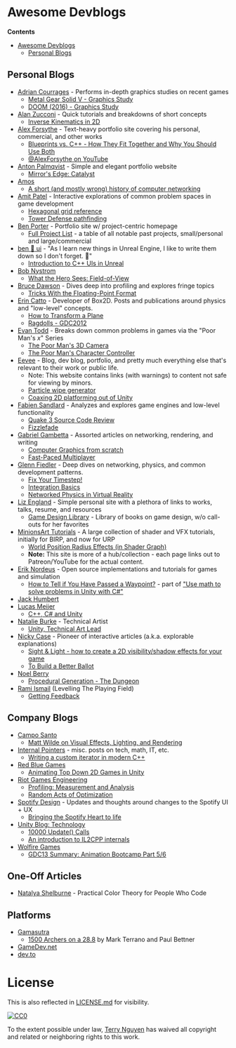# Awesome Devblogs

**Contents**

- [Awesome Devblogs](#awesome-devblogs)
  - [Personal Blogs](#personal-blogs)

## Personal Blogs

- [Adrian Courrages](http://www.adriancourreges.com/) - Performs in-depth graphics studies on recent games
  - [Metal Gear Solid V - Graphics Study](http://www.adriancourreges.com/blog/2017/12/15/mgs-v-graphics-study/)
  - [DOOM (2016) - Graphics Study](http://www.adriancourreges.com/blog/2016/09/09/doom-2016-graphics-study/)
- [Alan Zucconi](https://www.alanzucconi.com/) - Quick tutorials and breakdowns of short concepts
  - [Inverse Kinematics in 2D](https://www.alanzucconi.com/2018/05/02/ik-2d-1/)
- [Alex Forsythe](https://awforsythe.com) - Text-heavy portfolio site covering his personal, commercial, and other works
  - [Blueprints vs. C++ - How They Fit Together and Why You Should Use Both](https://awforsythe.com/unreal/blueprints_vs_cpp/)
  - [@AlexForsythe on YouTube](https://www.youtube.com/@AlexForsythe)
- [Anton Palmqvist](https://antonpalmqvist.com/) - Simple and elegant portfolio website
  - [Mirror's Edge: Catalyst](https://antonpalmqvist.com/mirrorsedge)
- [Amos](https://fasterthanli.me/)
  - [A short (and mostly wrong) history of computer networking](https://fasterthanli.me/blog/2019/making-our-own-ping/)
- [Amit Patel](https://www.redblobgames.com/) - Interactive explorations of common problem spaces in game development
  - [Hexagonal grid reference](https://www.redblobgames.com/grids/hexagons/)
  - [Tower Defense pathfinding](https://www.redblobgames.com/pathfinding/tower-defense/)
- [Ben Porter](https://bp.io/) - Portfolio site w/ project-centric homepage
  - [Full Project List](https://bp.io/projects/) - a table of all notable past projects, small/personal and large/commercial
- [ben :seedling: ui](https://benui.ca/) - "As I learn new things in Unreal Engine, I like to write them down so I don't forget. :seedling:"
  - [Introduction to C++ UIs in Unreal](https://benui.ca/unreal/ui-cpp-basics/)
- [Bob Nystrom](http://journal.stuffwithstuff.com/)
  - [What the Hero Sees: Field-of-View](http://journal.stuffwithstuff.com/2015/09/07/what-the-hero-sees/)
- [Bruce Dawson](https://randomascii.wordpress.com/) - Dives deep into profiling and explores fringe topics
  - [Tricks With the Floating-Point Format](https://randomascii.wordpress.com/2012/01/11/tricks-with-the-floating-point-format/)
- [Erin Catto](https://box2d.org/) - Developer of Box2D. Posts and publications around physics and "low-level" concepts.
  - [How to Transform a Plane](https://box2d.org/posts/2018/09/how-to-transform-a-plane/)
  - [Ragdolls - GDC2012](https://box2d.org/files/ErinCatto_Ragdolls_GDC2012.pdf)
- [Evan Todd](http://etodd.io/) - Breaks down common problems in games via the "Poor Man's _x_" Series
  - [The Poor Man's 3D Camera](http://etodd.io/2017/11/28/poor-mans-3d-camera/)
  - [The Poor Man's Character Controller](http://etodd.io/2015/04/03/poor-mans-character-controller/)
- [Eevee](https://eev.ee/) - Blog, dev blog, portfolio, and pretty much everything else that's relevant to their work or public life.
  - Note: This website contains links (with warnings) to content not safe for viewing by minors.
  - [Particle wipe generator](https://eev.ee/release/2019/04/20/particle-wipe-generator/)
  - [Coaxing 2D platforming out of Unity](https://eev.ee/blog/2017/10/13/coaxing-2d-platforming-out-of-unity/)
- [Fabien Sandlard](http://fabiensanglard.net/) - Analyzes and explores game engines and low-level functionality
  - [Quake 3 Source Code Review](http://fabiensanglard.net/quake3/index.php) 
  - [Fizzlefade](http://fabiensanglard.net/fizzlefade/index.php)
- [Gabriel Gambetta](http://www.gabrielgambetta.com/) - Assorted articles on networking, rendering, and writing
  - [Computer Graphics from scratch](http://www.gabrielgambetta.com/computer-graphics-from-scratch/introduction.html)
  - [Fast-Paced Multiplayer](http://www.gabrielgambetta.com/client-server-game-architecture.html)
- [Glenn Fiedler](https://gafferongames.com/) - Deep dives on networking, physics, and common development patterns.
  - [Fix Your Timestep!](https://gafferongames.com/post/fix_your_timestep/)
  - [Integration Basics](https://gafferongames.com/post/integration_basics/)
  - [Networked Physics in Virtual Reality](https://gafferongames.com/post/networked_physics_in_virtual_reality/)
- [Liz England](https://lizengland.com/blog/) - Simple personal site with a plethora of links to works, talks, resume, and resources
  - [Game Design Library](https://lizengland.com/blog/game-design-library/) - Library of books on game design, w/o call-outs for her favorites
- [MinionsArt Tutorials](https://minionsart.github.io/tutorials/) - A large collection of shader and VFX tutorials, initially for BIRP, and now for URP
  - [World Position Radius Effects (in Shader Graph)](https://www.patreon.com/posts/26438849)
  - **Note:** This site is more of a hub/collection - each page links out to Patreon/YouTube for the actual content.
- [Erik Nordeus](https://www.habrador.com/tutorials/) - Open source implementations and tutorials for games and simulation
  - [How to Tell if You Have Passed a Waypoint?](https://www.habrador.com/tutorials/math/2-passed-waypoint/) - part of ["Use math to solve problems in Unity with C#"](https://www.habrador.com/tutorials/math/)
- [Jack Humbert](https://jackhumbert.com/)
- [Lucas Meijer](http://lucasmeijer.com/)
  - [C++, C# and Unity](http://lucasmeijer.com/posts/cpp_unity/)
- [Natalie Burke](http://natbird.com/index.html) - Technical Artist
  - [Unity, Technical Art Lead](http://natbird.com/unity-work.html)
- [Nicky Case](https://ncase.me/) - Pioneer of interactive articles (a.k.a. explorable explanations)
  - [Sight & Light - how to create a 2D visibility/shadow effects for your game](https://ncase.me/sight-and-light/)
  - [To Build a Better Ballot](https://ncase.me/ballot/)
- [Noel Berry](http://noelberry.ca/)
  - [Procedural Generation - The Dungeon](http://noelberry.ca/#thedungeons)
- [Rami Ismail](https://ltpf.ramiismail.com/) (Levelling The Playing Field)
  - [Getting Feedback](https://ltpf.ramiismail.com/feedback/)

## Company Blogs

- [Campo Santo](http://blog.camposanto.com/)
  - [Matt Wilde on Visual Effects, Lighting, and Rendering](http://blog.camposanto.com/post/171934927979/hi-im-matt-wilde-an-old-man-from-the-north-of)
- [Internal Pointers](https://www.internalpointers.com/) - misc. posts on tech, math, IT, etc.
  - [Writing a custom iterator in modern C++](https://www.internalpointers.com/post/writing-custom-iterators-modern-cpp)
- [Red Blue Games](https://blog.redbluegames.com/)
  - [Animating Top Down 2D Games in Unity](https://blog.redbluegames.com/animating-top-down-2d-games-in-unity-5e966b81790e)
- [Riot Games Engineering](https://engineering.riotgames.com/)
  - [Profiling: Measurement and Analysis](https://engineering.riotgames.com/news/profiling-measurement-and-analysis)
  - [Random Acts of Optimization](https://engineering.riotgames.com/news/random-acts-optimization)
- [Spotify Design](https://spotify.design) - Updates and thoughts around changes to the Spotify UI + UX
  - [Bringing the Spotify Heart to life](https://spotify.design/article/bringing-the-spotify-heart-to-life)
- [Unity Blog: Technology](https://blogs.unity3d.com/category/technology/page/3/)
  - [10000 Update() Calls](https://blogs.unity3d.com/2015/12/23/1k-update-calls/)
  - [An introduction to IL2CPP internals](https://blogs.unity3d.com/2015/05/06/an-introduction-to-ilcpp-internals/)
- [Wolfire Games](https://blog.wolfire.com)
  - [GDC13 Summary: Animation Bootcamp Part 5/6](https://blog.wolfire.com/2013/04/GDC13-Summary-Animation-Bootcamp-Part-5-6)

## One-Off Articles
- [Natalya Shelburne](https://tallys.github.io/color-theory/) - Practical Color Theory for People Who Code

## Platforms

- [Gamasutra](https://www.gamasutra.com/blogs/)
  - [1500 Archers on a 28.8](https://www.gamasutra.com/view/feature/131503/1500_archers_on_a_288_network_.php) by Mark Terrano and Paul Bettner
- [GameDev.net](https://www.gamedev.net/)
- [dev.to](https://dev.to/)

# License

This is also reflected in [LICENSE.md](LICENSE.md) for visibility.

[![CC0](http://mirrors.creativecommons.org/presskit/buttons/88x31/svg/cc-zero.svg)](https://creativecommons.org/publicdomain/zero/1.0/)

To the extent possible under law, [Terry Nguyen](https://terrehbyte.com) has
waived all copyright and related or neighboring rights to this work.
